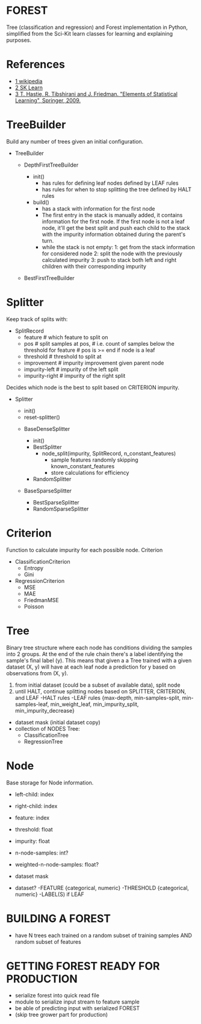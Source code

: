 FOREST
======
Tree (classification and regression) and Forest implementation in Python,
simplified from the Sci-Kit learn classes for learning and explaining purposes.

References
==========
* [1 wikipedia](https://en.wikipedia.org/wiki/Decision_tree_learning)
* [2 SK Learn](https://github.com/scikit-learn/scikit-learn/tree/42aff4e2edd8e8887478f6ff1628f27de97be6a3/sklearn/tree)
* [3 T. Hastie, R. Tibshirani and J. Friedman. "Elements of Statistical Learning", Springer, 2009.](https://www.amazon.com/The-Elements-of-Statistical-Learning/dp/0387848843)

TreeBuilder
===========
Build any number of trees given an initial configuration.
- TreeBuilder

   - DepthFirstTreeBuilder
     + init()
       * has rules for defining leaf nodes defined by LEAF rules
       * has rules for when to stop splitting the tree defined by HALT rules
     + build()
       * has a stack with information for the first node
       * The first entry in the stack is manually added, it contains
         information for the first node. If the first node is not a leaf node,
         it'll get the best split and push each child to the stack with the
         impurity information obtained during the parent's turn.
       * while the stack is not empty:
          1: get from the stack information for considered node
          2: split the node with the previously calculated impurity
          3: push to stack both left and right children with their
             corresponding impurity

   - BestFirstTreeBuilder

Splitter
========
Keep track of splits with:
- SplitRecord
  + feature        # which feature to split on
  + pos            # split samples at pos,
                   # i.e. count of samples below the threshold for feature
                   # pos is >= end if node is a leaf
  + threshold      # threshold to split at
  + improvement    # impurity improvement given parent node
  + impurity-left  # impurity of the left split
  + impurity-right # impurity of the right split

Decides which node is the best to split based on CRITERION impurity.
- Splitter
   + init()
   + reset-splitter()

   - BaseDenseSplitter
      + init()

      - BestSplitter
        + node_split(impurity, SplitRecord, n_constant_features)
          * sample features randomly skipping known_constant_features
          * store calculations for efficiency
      - RandomSplitter

   - BaseSparseSplitter
      - BestSparseSplitter
      - RandomSparseSplitter

Criterion
=========
Function to calculate impurity for each possible node.
Criterion
  - ClassificationCriterion
    - Entropy
    - Gini
  - RegressionCriterion
    - MSE
    - MAE
    - FriedmanMSE
    - Poisson

Tree
====
Binary tree structure where each node has conditions dividing the samples into
2 groups. At the end of the rule chain there's a label identifying the sample's
final label (y).
This means that given a a Tree trained with a given dataset (X, y) will have
at each leaf node a prediction for y based on observations from (X, y).
1. from initial dataset (could be a subset of available data), split node
2. until HALT, continue splitting nodes based on SPLITTER, CRITERION, and LEAF
-HALT rules
-LEAF rules {max-depth, min-samples-split, min-samples-leaf,
             min_weight_leaf, min_impurity_split, min_impurity_decrease}
+ dataset mask (initial dataset copy)
+ collection of NODES
Tree:
  - ClassificationTree
  - RegressionTree

Node
====
Base storage for Node information.
+ left-child: index
+ right-child: index
+ feature: index
+ threshold: float
+ impurity: float
+ n-node-samples: int? 
+ weighted-n-node-samples: float? 

+ dataset mask
+ dataset?
-FEATURE {categorical, numeric}
-THRESHOLD {categorical, numeric}
-LABEL(S) if LEAF

BUILDING A FOREST
=================
* have N trees each trained on a random subset of training samples AND
  random subset of features

GETTING FOREST READY FOR PRODUCTION
===================================
* serialize forest into quick read file
* module to serialize input stream to feature sample
* be able of predicting input with serialized FOREST
* (skip tree grower part for production)
